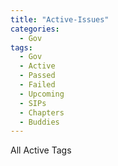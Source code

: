 ```yaml
---
title: "Active-Issues"
categories:
  - Gov
tags:
  - Gov
  - Active
  - Passed
  - Failed
  - Upcoming
  - SIPs
  - Chapters
  - Buddies
---
```

All Active Tags
